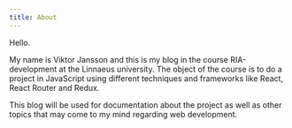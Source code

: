 ```yaml
---
title: About
---
```


Hello.

My name is Viktor Jansson and this is my blog in the course RIA-development at the Linnaeus university. The object of the course is to do a project in JavaScript using different techniques and frameworks like React, React Router and Redux. 

This blog will be used for documentation about the project as well as other topics that may come to my mind regarding web development.